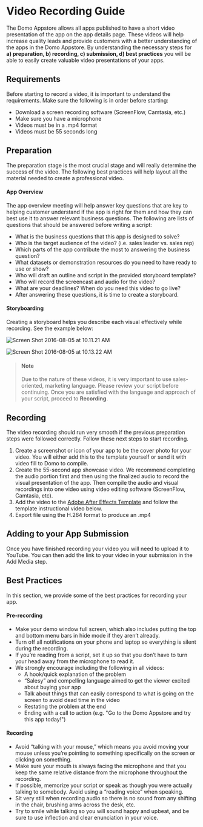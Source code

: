 # Video Recording Guide

The Domo Appstore allows all apps published to have a short video presentation of the app on the app details page. These videos will help increase quality leads and provide customers with a better understanding of the apps in the Domo Appstore. By understanding the necessary steps for **a) preparation, b) recording, c) submission, d) best practices** you will be able to easily create valuable video presentations of your apps.

## Requirements

Before starting to record a video, it is important to understand the requirements. Make sure the following is in order before starting:

- Download a screen recording software (ScreenFlow, Camtasia, etc.)
- Make sure you have a microphone
- Videos must be in a .mp4 format
- Videos must be 55 seconds long

## Preparation

The preparation stage is the most crucial stage and will really determine the success of the video. The following best practices will help layout all the material needed to create a professional video.

#### App Overview

The app overview meeting will help answer key questions that are key to helping customer understand if the app is right for them and how they can best use it to answer relevant business questions. The following are lists of questions that should be answered before writing a script:

- What is the business questions that this app is designed to solve?
- Who is the target audience of the video? (i.e. sales leader vs. sales rep)
- Which parts of the app contribute the most to answering the business question?
- What datasets or demonstration resources do you need to have ready to use or show?
- Who will draft an outline and script in the provided storyboard template?
- Who will record the screencast and audio for the video?
- What are your deadlines? When do you need this video to go live?
- After answering these questions, it is time to create a storyboard.

#### Storyboarding

Creating a storyboard helps you describe each visual effectively while recording. See the example below:

![Screen Shot 2016-08-05 at 10.11.21 AM](https://s3.amazonaws.com/development.domo.com/wp-content/uploads/2016/02/08141020/Screen-Shot-2016-08-05-at-10.11.21-AM.png)

![Screen Shot 2016-08-05 at 10.13.22 AM](https://s3.amazonaws.com/development.domo.com/wp-content/uploads/2016/02/08141126/Screen-Shot-2016-08-05-at-10.13.22-AM.png)

<!-- theme: info -->

> #### Note
>
> Due to the nature of these videos, it is very important to use sales-oriented, marketing language. Please review your script before continuing. Once you are satisfied with the language and approach of your script, proceed to **Recording**.

## Recording

The video recording should run very smooth if the previous preparation steps were followed correctly. Follow these next steps to start recording.

1. Create a screenshot or icon of your app to be the cover photo for your video. You will either add this to the template yourself or send it with video fill to Domo to compile.
2. Create the 55-second app showcase video. We recommend completing the audio portion first and then using the finalized audio to record the visual presentation of the app. Then compile the audio and visual recordings into one video using video editing software (ScreenFlow, Camtasia, etc).
3. Add the video to the [Adobe After Effects Template](https://s3.amazonaws.com/development.domo.com/wp-content/uploads/2016/02/16114731/New-Appstore-Template.aep_.zip) and follow the template instructional video below.
4. Export file using the H.264 format to produce an .mp4

## Adding to your App Submission

Once you have finished recording your video you will need to upload it to YouTube. You can then add the link to your video in your submission in the Add Media step.

## Best Practices

In this section, we provide some of the best practices for recording your app.

#### Pre-recording

- Make your demo window full screen, which also includes putting the top and bottom menu bars in hide mode if they aren’t already.
- Turn off all notifications on your phone and laptop so everything is silent during the recording.
- If you’re reading from a script, set it up so that you don’t have to turn your head away from the microphone to read it.
- We strongly encourage including the following in all videos:
  - A hook/quick explanation of the problem
  - “Salesy” and compelling language aimed to get the viewer excited about buying your app
  - Talk about things that can easily correspond to what is going on the screen to avoid dead time in the video
  - Restating the problem at the end
  - Ending with a call to action (e.g. "Go to the Domo Appstore and try this app today!")

#### Recording

- Avoid “talking with your mouse,” which means you avoid moving your mouse unless you’re pointing to something specifically on the screen or clicking on something.
- Make sure your mouth is always facing the microphone and that you keep the same relative distance from the microphone throughout the recording.
- If possible, memorize your script or speak as though you were actually talking to somebody. Avoid using a “reading voice” when speaking.
- Sit very still when recording audio so there is no sound from any shifting in the chair, brushing arms across the desk, etc.
- Try to smile while talking so you will sound happy and upbeat, and be sure to use inflection and clear enunciation in your voice.
